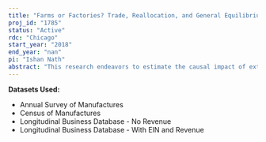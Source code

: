 ```yaml
---
title: "Farms or Factories? Trade, Reallocation, and General Equilibrium Adaptation  to the Global Productivity Impacts of Extreme Weather"
proj_id: "1785"
status: "Active"
rdc: "Chicago"
start_year: "2018"
end_year: "nan"
pi: "Ishan Nath"
abstract: "This research endeavors to estimate the causal impact of extreme weather on manufacturing productivity in the United States as part of a broader global analysis of the aggregate productivity impact of intensifying temperature extremes. We will use data from the Annual Survey of Manufactures, Census of Manufactures, and Longitudinal Business Database from 1972–2014 to construct a plant-level panel of manufacturing productivity that will be merged with county-level weather data to empirically estimate the causal effect of extreme temperatures. We will combine these results with separate estimates using microdata on manufacturing and agricultural production from many countries around the world to quantify the global heterogeneous impact of extreme temperatures on national comparative advantage between manufacturing and agriculture. These empirical estimates will then be embedded in a model of global trade to understand how the endogenous reallocation of production between broad sectors of the economy could reduce the aggregate costs of the shifting distribution of global temperatures. The trade model will also be used to quantify the degree to which trade barriers impede this mechanism of adaptation."
---
```


**Datasets Used:**

  - Annual Survey of Manufactures 
  - Census of Manufactures 
  - Longitudinal Business Database - No Revenue 
  - Longitudinal Business Database - With EIN and Revenue 

